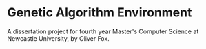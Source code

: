 # Genetic Algorithm Environment

A dissertation project for fourth year Master's Computer Science at Newcastle University, by Oliver Fox.